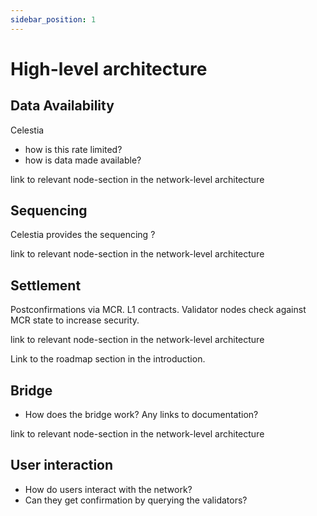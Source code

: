 ```yaml
---
sidebar_position: 1
---
```


# High-level architecture



## Data Availability

Celestia
- how is this rate limited?
- how is data made available?

link to relevant node-section in the network-level architecture

## Sequencing

Celestia provides the sequencing ?

link to relevant node-section in the network-level architecture

## Settlement

Postconfirmations via MCR. 
L1 contracts. 
Validator nodes check against MCR state to increase security.

link to relevant node-section in the network-level architecture

Link to the roadmap section in the introduction.

## Bridge

- How does the bridge work? Any links to documentation?

link to relevant node-section in the network-level architecture

## User interaction

- How do users interact with the network?
- Can they get confirmation by querying the validators?
